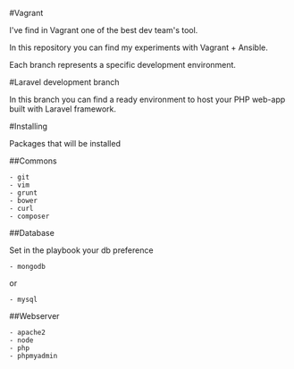 #Vagrant

I've find in Vagrant one of the best dev team's tool.

In this repository you can find my experiments with Vagrant + Ansible.

Each branch represents a specific development environment.

#Laravel development branch

In this branch you can find a ready environment to host your PHP web-app built with Laravel framework.

#Installing

Packages that will be installed

##Commons

    - git
    - vim
    - grunt
    - bower
    - curl
    - composer

##Database

Set in the playbook your db preference

    - mongodb

or

    - mysql

##Webserver

    - apache2
    - node
    - php
    - phpmyadmin
